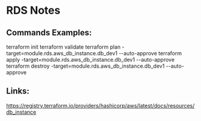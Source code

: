 RDS Notes
=========

Commands Examples:
------------------
terraform init
terraform validate
terraform plan -target=module.rds.aws_db_instance.db_dev1 --auto-approve
terraform apply -target=module.rds.aws_db_instance.db_dev1 --auto-approve
terraform destroy -target=module.rds.aws_db_instance.db_dev1 --auto-approve

Links:
------
https://registry.terraform.io/providers/hashicorp/aws/latest/docs/resources/db_instance

